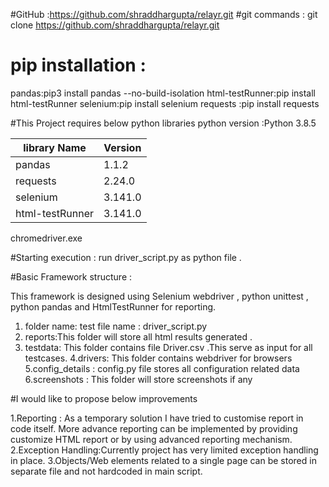 
#GitHub :https://github.com/shraddhargupta/relayr.git
#git commands :
     git clone https://github.com/shraddhargupta/relayr.git

# pip installation :

 pandas:pip3 install pandas --no-build-isolation
 html-testRunner:pip install html-testRunner
 selenium:pip install selenium
 requests :pip install requests


#This Project requires below python libraries
python version :Python 3.8.5

| library Name  |  Version |
|---------------|----------|
| pandas        | 1.1.2    |
| requests      | 2.24.0   |
| selenium      | 3.141.0  |
|html-testRunner| 3.141.0  |



chromedriver.exe

#Starting execution :
 run driver_script.py as python file .

#Basic Framework structure :

 This framework is designed using Selenium webdriver , python unittest , python pandas
 and HtmlTestRunner for reporting.

1. folder name: test  file name : driver_script.py
2. reports:This folder will store all html results generated .
3. testdata: This folder contains file Driver.csv .This serve as input for all testcases.
4.drivers: This folder contains webdriver for browsers
5.config_details : config.py file stores all configuration related data
6.screenshots : This folder will store screenshots if any


#I would like to propose below improvements

1.Reporting : As a temporary solution I have tried to customise report in code itself.
              More advance reporting can be implemented by providing customize HTML report or by using advanced reporting mechanism.
2.Exception Handling:Currently project has very limited exception handling in place.
3.Objects/Web elements related to a single page can be stored in separate file and not hardcoded in main script.
